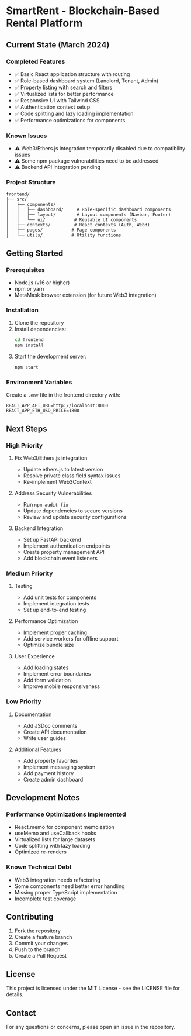# SmartRent - Blockchain-Based Rental Platform

## Current State (March 2024)

### Completed Features
- ✅ Basic React application structure with routing
- ✅ Role-based dashboard system (Landlord, Tenant, Admin)
- ✅ Property listing with search and filters
- ✅ Virtualized lists for better performance
- ✅ Responsive UI with Tailwind CSS
- ✅ Authentication context setup
- ✅ Code splitting and lazy loading implementation
- ✅ Performance optimizations for components

### Known Issues
- ⚠️ Web3/Ethers.js integration temporarily disabled due to compatibility issues
- ⚠️ Some npm package vulnerabilities need to be addressed
- ⚠️ Backend API integration pending

### Project Structure
```
frontend/
├── src/
│   ├── components/
│   │   ├── dashboard/     # Role-specific dashboard components
│   │   ├── layout/        # Layout components (Navbar, Footer)
│   │   └── ui/           # Reusable UI components
│   ├── contexts/         # React contexts (Auth, Web3)
│   ├── pages/           # Page components
│   └── utils/           # Utility functions
```

## Getting Started

### Prerequisites
- Node.js (v16 or higher)
- npm or yarn
- MetaMask browser extension (for future Web3 integration)

### Installation
1. Clone the repository
2. Install dependencies:
   ```bash
   cd frontend
   npm install
   ```
3. Start the development server:
   ```bash
   npm start
   ```

### Environment Variables
Create a `.env` file in the frontend directory with:
```
REACT_APP_API_URL=http://localhost:8000
REACT_APP_ETH_USD_PRICE=1800
```

## Next Steps

### High Priority
1. Fix Web3/Ethers.js integration
   - Update ethers.js to latest version
   - Resolve private class field syntax issues
   - Re-implement Web3Context

2. Address Security Vulnerabilities
   - Run `npm audit fix`
   - Update dependencies to secure versions
   - Review and update security configurations

3. Backend Integration
   - Set up FastAPI backend
   - Implement authentication endpoints
   - Create property management API
   - Add blockchain event listeners

### Medium Priority
1. Testing
   - Add unit tests for components
   - Implement integration tests
   - Set up end-to-end testing

2. Performance Optimization
   - Implement proper caching
   - Add service workers for offline support
   - Optimize bundle size

3. User Experience
   - Add loading states
   - Implement error boundaries
   - Add form validation
   - Improve mobile responsiveness

### Low Priority
1. Documentation
   - Add JSDoc comments
   - Create API documentation
   - Write user guides

2. Additional Features
   - Add property favorites
   - Implement messaging system
   - Add payment history
   - Create admin dashboard

## Development Notes

### Performance Optimizations Implemented
- React.memo for component memoization
- useMemo and useCallback hooks
- Virtualized lists for large datasets
- Code splitting with lazy loading
- Optimized re-renders

### Known Technical Debt
- Web3 integration needs refactoring
- Some components need better error handling
- Missing proper TypeScript implementation
- Incomplete test coverage

## Contributing
1. Fork the repository
2. Create a feature branch
3. Commit your changes
4. Push to the branch
5. Create a Pull Request

## License
This project is licensed under the MIT License - see the LICENSE file for details.

## Contact
For any questions or concerns, please open an issue in the repository. 